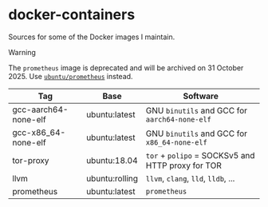 # docker-containers

Sources for some of the Docker images I maintain.

> [!WARNING]
> The `prometheus` image is deprecated and will be archived on 31 October 2025.
> Use [`ubuntu/prometheus`](https://hub.docker.com/r/ubuntu/prometheus) instead.

| Tag                  | Base           | Software                                          |
| -------------------- | -------------- | ------------------------------------------------- |
| gcc-aarch64-none-elf | ubuntu:latest  | GNU `binutils` and GCC for `aarch64-none-elf`     |
| gcc-x86\_64-none-elf | ubuntu:latest  | GNU `binutils` and GCC for `x86_64-none-elf`      |
| tor-proxy            | ubuntu:18.04   | `tor` + `polipo` = SOCKSv5 and HTTP proxy for TOR |
| llvm                 | ubuntu:rolling | `llvm`, `clang`, `lld`, `lldb`, ...               |
| prometheus           | ubuntu:latest  | `prometheus`                                      |
